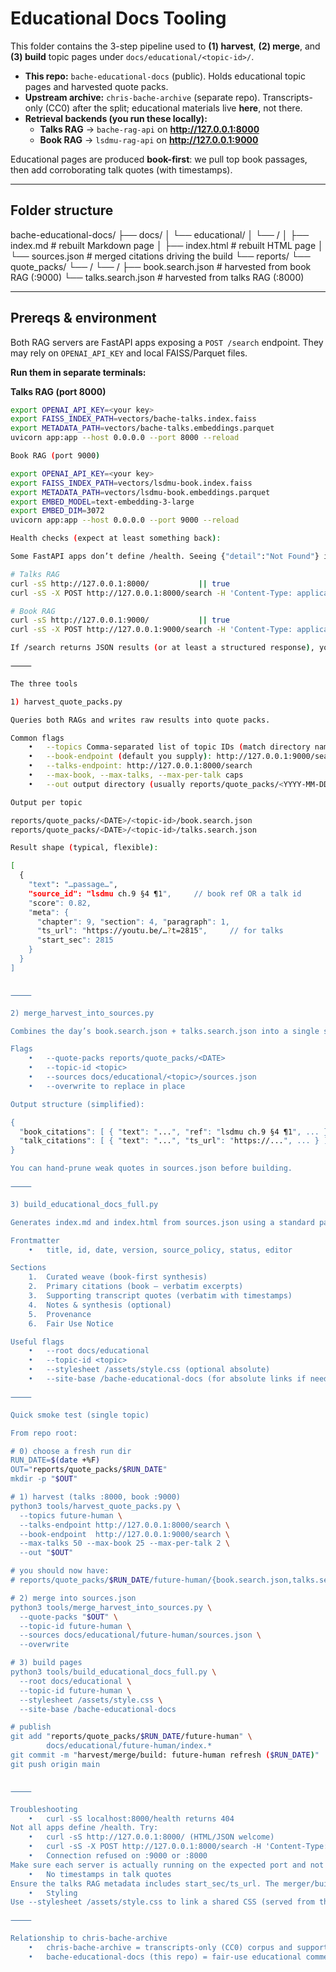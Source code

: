 # Educational Docs Tooling

This folder contains the 3-step pipeline used to **(1) harvest**, **(2) merge**, and **(3) build** topic pages under `docs/educational/<topic-id>/`.

- **This repo:** `bache-educational-docs` (public). Holds educational topic pages and harvested quote packs.
- **Upstream archive:** `chris-bache-archive` (separate repo). Transcripts-only (CC0) after the split; educational materials live **here**, not there.
- **Retrieval backends (you run these locally):**
  - **Talks RAG** → `bache-rag-api` on **http://127.0.0.1:8000**
  - **Book RAG** → `lsdmu-rag-api` on **http://127.0.0.1:9000**

Educational pages are produced **book-first**: we pull top book passages, then add corroborating talk quotes (with timestamps).

---

## Folder structure

bache-educational-docs/
├── docs/
│   └── educational/
│       └── /
│           ├── index.md         # rebuilt Markdown page
│           ├── index.html       # rebuilt HTML page
│           └── sources.json     # merged citations driving the build
└── reports/
└── quote_packs/
└── /
└── /
├── book.search.json    # harvested from book RAG (:9000)
└── talks.search.json   # harvested from talks RAG (:8000)

---

## Prereqs & environment

Both RAG servers are FastAPI apps exposing a `POST /search` endpoint. They may rely on `OPENAI_API_KEY` and local FAISS/Parquet files.

**Run them in separate terminals:**

**Talks RAG (port 8000)**
```bash
export OPENAI_API_KEY=<your key>
export FAISS_INDEX_PATH=vectors/bache-talks.index.faiss
export METADATA_PATH=vectors/bache-talks.embeddings.parquet
uvicorn app:app --host 0.0.0.0 --port 8000 --reload

Book RAG (port 9000)

export OPENAI_API_KEY=<your key>
export FAISS_INDEX_PATH=vectors/lsdmu-book.index.faiss
export METADATA_PATH=vectors/lsdmu-book.embeddings.parquet
export EMBED_MODEL=text-embedding-3-large
export EMBED_DIM=3072
uvicorn app:app --host 0.0.0.0 --port 9000 --reload

Health checks (expect at least something back):

Some FastAPI apps don’t define /health. Seeing {"detail":"Not Found"} is fine; just verify /search responds (usually 405 on GET, 200 on POST).

# Talks RAG
curl -sS http://127.0.0.1:8000/           || true
curl -sS -X POST http://127.0.0.1:8000/search -H 'Content-Type: application/json' -d '{"q":"test","k":1}' || true

# Book RAG
curl -sS http://127.0.0.1:9000/           || true
curl -sS -X POST http://127.0.0.1:9000/search -H 'Content-Type: application/json' -d '{"q":"test","k":1}' || true

If /search returns JSON results (or at least a structured response), you’re good.

⸻

The three tools

1) harvest_quote_packs.py

Queries both RAGs and writes raw results into quote packs.

Common flags
	•	--topics Comma-separated list of topic IDs (match directory names in docs/educational/)
	•	--book-endpoint (default you supply): http://127.0.0.1:9000/search
	•	--talks-endpoint: http://127.0.0.1:8000/search
	•	--max-book, --max-talks, --max-per-talk caps
	•	--out output directory (usually reports/quote_packs/<YYYY-MM-DD>)

Output per topic

reports/quote_packs/<DATE>/<topic-id>/book.search.json
reports/quote_packs/<DATE>/<topic-id>/talks.search.json

Result shape (typical, flexible):

[
  {
    "text": "…passage…",
    "source_id": "lsdmu ch.9 §4 ¶1",     // book ref OR a talk id
    "score": 0.82,
    "meta": {
      "chapter": 9, "section": 4, "paragraph": 1,
      "ts_url": "https://youtu.be/…?t=2815",     // for talks
      "start_sec": 2815
    }
  }
]


⸻

2) merge_harvest_into_sources.py

Combines the day’s book.search.json + talks.search.json into a single sources.json for a topic, enforcing book-first ordering and de-duping.

Flags
	•	--quote-packs reports/quote_packs/<DATE>
	•	--topic-id <topic>
	•	--sources docs/educational/<topic>/sources.json
	•	--overwrite to replace in place

Output structure (simplified):

{
  "book_citations": [ { "text": "...", "ref": "lsdmu ch.9 §4 ¶1", ... } ],
  "talk_citations": [ { "text": "...", "ts_url": "https://...", ... } ]
}

You can hand-prune weak quotes in sources.json before building.

⸻

3) build_educational_docs_full.py

Generates index.md and index.html from sources.json using a standard page template:

Frontmatter
	•	title, id, date, version, source_policy, status, editor

Sections
	1.	Curated weave (book-first synthesis)
	2.	Primary citations (book — verbatim excerpts)
	3.	Supporting transcript quotes (verbatim with timestamps)
	4.	Notes & synthesis (optional)
	5.	Provenance
	6.	Fair Use Notice

Useful flags
	•	--root docs/educational
	•	--topic-id <topic>
	•	--stylesheet /assets/style.css (optional absolute)
	•	--site-base /bache-educational-docs (for absolute links if needed)

⸻

Quick smoke test (single topic)

From repo root:

# 0) choose a fresh run dir
RUN_DATE=$(date +%F)
OUT="reports/quote_packs/$RUN_DATE"
mkdir -p "$OUT"

# 1) harvest (talks :8000, book :9000)
python3 tools/harvest_quote_packs.py \
  --topics future-human \
  --talks-endpoint http://127.0.0.1:8000/search \
  --book-endpoint  http://127.0.0.1:9000/search \
  --max-talks 50 --max-book 25 --max-per-talk 2 \
  --out "$OUT"

# you should now have:
# reports/quote_packs/$RUN_DATE/future-human/{book.search.json,talks.search.json}

# 2) merge into sources.json
python3 tools/merge_harvest_into_sources.py \
  --quote-packs "$OUT" \
  --topic-id future-human \
  --sources docs/educational/future-human/sources.json \
  --overwrite

# 3) build pages
python3 tools/build_educational_docs_full.py \
  --root docs/educational \
  --topic-id future-human \
  --stylesheet /assets/style.css \
  --site-base /bache-educational-docs

# publish
git add "reports/quote_packs/$RUN_DATE/future-human" \
        docs/educational/future-human/index.*
git commit -m "harvest/merge/build: future-human refresh ($RUN_DATE)"
git push origin main


⸻

Troubleshooting
	•	curl -sS localhost:8000/health returns 404
Not all apps define /health. Try:
	•	curl -sS http://127.0.0.1:8000/ (HTML/JSON welcome)
	•	curl -sS -X POST http://127.0.0.1:8000/search -H 'Content-Type: application/json' -d '{"q":"test","k":1}'
	•	Connection refused on :9000 or :8000
Make sure each server is actually running on the expected port and not blocked by a firewall. Use lsof -nP -iTCP:8000 -sTCP:LISTEN to check.
	•	No timestamps in talk quotes
Ensure the talks RAG metadata includes start_sec/ts_url. The merger/builders will pass them through if present.
	•	Styling
Use --stylesheet /assets/style.css to link a shared CSS (served from the repo root in GitHub Pages).

⸻

Relationship to chris-bache-archive
	•	chris-bache-archive = transcripts-only (CC0) corpus and supporting assets; no educational/book excerpts remain in its history after the split.
	•	bache-educational-docs (this repo) = fair-use educational commentary that quotes LSD and the Mind of the Universe and cites public talks with timestamps. Different license and purpose by design.

